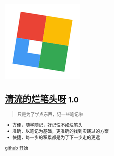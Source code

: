 ![logo](_media/icon.svg)

# [清流的烂笔头呀](http://iosoon.cn/#/?id=清流的烂笔头呀) <small>1.0</small>

> 只是为了学点东西，记一些笔记啦

- 方便，随学随记，好记性不如烂笔头
- 准确，以笔记为基础，更准确的找到实践过的方案
- 快捷，每一步的积累都是为了下一步走的更远

[github](https://github.com/ruoge3s)
[开始](#清流的烂笔头呀)
